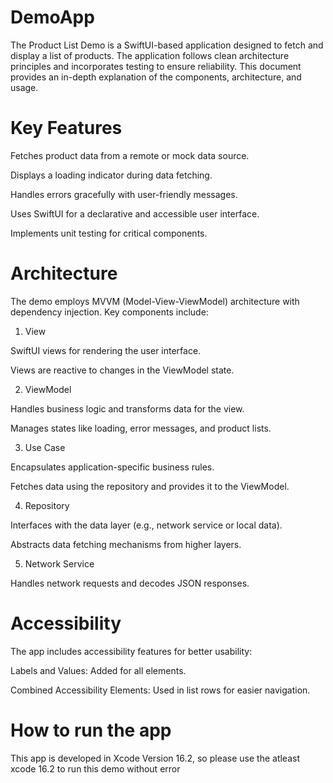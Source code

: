 # DemoApp
The Product List Demo is a SwiftUI-based application designed to fetch and display a list of products. The application follows clean architecture principles and incorporates testing to ensure reliability. This document provides an in-depth explanation of the components, architecture, and usage.

# Key Features

Fetches product data from a remote or mock data source.

Displays a loading indicator during data fetching.

Handles errors gracefully with user-friendly messages.

Uses SwiftUI for a declarative and accessible user interface.

Implements unit testing for critical components.

# Architecture

The demo employs MVVM (Model-View-ViewModel) architecture with dependency injection. Key components include:

1. View

SwiftUI views for rendering the user interface.

Views are reactive to changes in the ViewModel state.

2. ViewModel

Handles business logic and transforms data for the view.

Manages states like loading, error messages, and product lists.

3. Use Case

Encapsulates application-specific business rules.

Fetches data using the repository and provides it to the ViewModel.

4. Repository

Interfaces with the data layer (e.g., network service or local data).

Abstracts data fetching mechanisms from higher layers.

5. Network Service

Handles network requests and decodes JSON responses.

# Accessibility

The app includes accessibility features for better usability:

Labels and Values: Added for all elements.

Combined Accessibility Elements: Used in list rows for easier navigation.


# How to run the app
This app is developed in Xcode Version 16.2, so please use the atleast xcode 16.2 to run this demo without error

